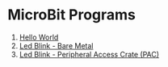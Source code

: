 # MicroBit Programs 

1. [Hello World](./hello_world/src/main.rs)
2. [Led Blink - Bare Metal](./led_blink/blinky_bare_metal/README.md)
3. [Led Blink - Peripheral Access Crate (PAC)](./led_blink/blinky_pac/README.md)
